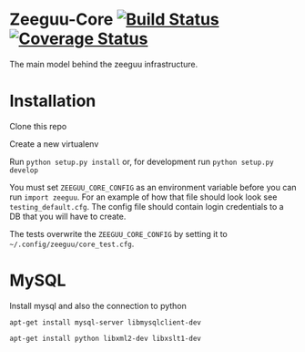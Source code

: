 # Zeeguu-Core [![Build Status](https://travis-ci.org/mircealungu/Zeeguu-Core.svg?branch=master)](https://travis-ci.org/mircealungu/Zeeguu-Core) [![Coverage Status](https://coveralls.io/repos/github/mircealungu/Zeeguu-Core/badge.svg?branch=master)](https://coveralls.io/github/mircealungu/Zeeguu-Core?branch=master)

The main model behind the zeeguu infrastructure.


# Installation

Clone this repo

Create a new virtualenv

Run `python setup.py install` or, for development run `python setup.py develop`

You must set `ZEEGUU_CORE_CONFIG` as an environment variable
before you can run `import zeeguu`. For an example of how that
file should look look see `testing_default.cfg`. The config file
should contain login credentials to a DB that you will have to 
create.

The tests overwrite the `ZEEGUU_CORE_CONFIG` by setting it to 
`~/.config/zeeguu/core_test.cfg`. 

# MySQL

Install mysql and also the connection to python
```
apt-get install mysql-server libmysqlclient-dev
```

```
apt-get install python libxml2-dev libxslt1-dev
```


